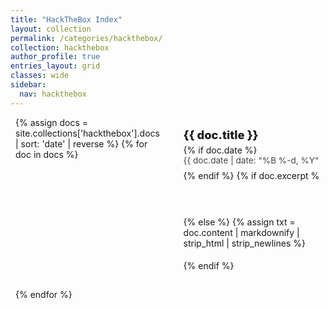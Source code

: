 ```yaml
---
title: "HackTheBox Index"
layout: collection
permalink: /categories/hackthebox/
collection: hackthebox
author_profile: true
entries_layout: grid
classes: wide
sidebar:
  nav: hackthebox
---
```


<style>
/* collection 전체 스타일 (이 페이지 전용) */
.collection-page { padding: 0 0.5rem 2rem; }

.collection-page h1 {
  font-size: 1.8rem;
  margin: 0 0 1rem 0;
}

/* grid: 2열 데스크탑, responsive */
.collection-grid {
  list-style: none;
  margin: 0;
  padding: 0;
  display: grid;
  grid-template-columns: repeat(2, 1fr);
  gap: 12px;
}

/* 카드형 항목: 전체가 클릭 영역 */
.entry-card {
  border-radius: 6px;
  overflow: hidden;
  background: transparent;
  transition: box-shadow .12s ease, transform .06s ease;
  border: 1px solid rgba(255,255,255,0.02);
}

/* anchor가 카드 전체를 차지 */
.entry-card a {
  display: flex;
  width: 100%;
  padding: 1rem 1.1rem;
  text-decoration: none;
  color: inherit;
  align-items: flex-start;
  gap: 12px;
  position: relative;
}

/* 왼쪽 텍스트 블록 */
.entry-card .entry-meta {
  flex: 1 1 auto;
}

/* 제목 스타일 */
.entry-card h2 {
  margin: 0 0 0.35rem 0;
  font-size: 1.15rem;
  font-weight: 800;
}

/* 부제(날짜/요약) */
.entry-card .entry-date {
  font-size: .85rem;
  opacity: .8;
  margin-bottom: .5rem;
}

/* 짧은 요약 (있으면 보여줌) */
.entry-card p {
  margin: 0;
  color: rgba(255,255,255,0.85);
  opacity: .95;
  font-size: .95rem;
}

/* hover 느낌: 배경/작은 올림 */
.entry-card a:hover,
.entry-card a:focus {
  background-color: rgba(255,255,255,0.02);
  transform: translateX(2px);
  box-shadow: 0 6px 18px rgba(0,0,0,0.18);
  color: #6fc3a2;
  outline: none;
}

/* 체크 아이콘 (오른쪽) — 기본 숨김, hover 시 나타남 */
.entry-card a::after {
  content: '\2714'; /* ✔ */
  opacity: 0;
  transform: translateX(-6px) scale(0.9);
  transition: opacity .15s ease, transform .15s ease;
  margin-left: 12px;
  font-size: 1.05em;
  color: #6fc3a2;
  display: inline-block;
  line-height: 1;
  position: absolute;
  right: 14px;
  top: 50%;
  transform-origin: center;
  translate: 0 -50%;
  padding: 4px 7px;
  border-radius: 999px;
  background: rgba(111,195,162,0.06);
}

/* show on hover/focus */
.entry-card a:hover::after,
.entry-card a:focus::after {
  opacity: 1;
  transform: translateX(0) scale(1);
}

/* 모바일 반응형: 1열 */
@media (max-width: 900px) {
  .collection-grid { grid-template-columns: repeat(1, 1fr); }
}
</style>

<div class="collection-page">
  <ul class="collection-grid">
    {% assign docs = site.collections['hackthebox'].docs | sort: 'date' | reverse %}
    {% for doc in docs %}
      <li class="entry-card">
        <a href="{{ doc.url | relative_url }}">
          <div class="entry-meta">
            <h2>{{ doc.title }}</h2>
            {% if doc.date %}
              <div class="entry-date">{{ doc.date | date: "%B %-d, %Y" }}</div>
            {% endif %}
            {% if doc.excerpt %}
              <p>{{ doc.excerpt | markdownify | strip_html | strip_newlines | truncate: 160 }}</p>
            {% else %}
              {% assign txt = doc.content | markdownify | strip_html | strip_newlines %}
              <p>{{ txt | truncate: 160 }}</p>
            {% endif %}
          </div>
        </a>
      </li>
    {% endfor %}
  </ul>
</div>